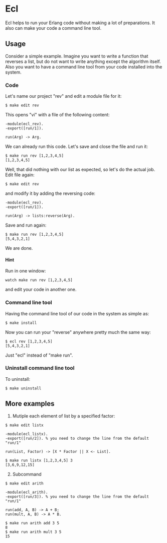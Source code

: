 # Ecl

Ecl helps to run your Erlang code without making a lot of preparations. It also
can make your code a command line tool.

## Usage

Consider a simple example. Imagine you want to write a function that reverses
a list, but do not want to write anything except the algorithm itself. Also
you want to have a command line tool from your code installed into the system.

### Code

Let's name our project "rev" and edit a module file for it:

```
$ make edit rev
```

This opens "vi" with a file of the following content:

```
-module(ecl_rev).
-export([run/1]).

run(Arg) -> Arg.
```

We can already run this code. Let's save and close the file and run it:

```
$ make run rev [1,2,3,4,5]
[1,2,3,4,5]
```

Well, that did nothing with our list as expected, so let's do the actual job.
Edit file again:

```
$ make edit rev
```

and modify it by adding the reversing code:

```
-module(ecl_rev).
-export([run/1]).

run(Arg) -> lists:reverse(Arg).
```

Save and run again:

```
$ make run rev [1,2,3,4,5]
[5,4,3,2,1]
```

We are done.

#### Hint

Run in one window:

```
watch make run rev [1,2,3,4,5]
```

and edit your code in another one.

### Command line tool

Having the command line tool of our code in the system as simple as:

```
$ make install
```

Now you can run your "reverse" anywhere pretty much the same way:

```
$ ecl rev [1,2,3,4,5]
[5,4,3,2,1]
```

Just "ecl" instead of "make run".

### Uninstall command line tool

To uninstall:

```
$ make uninstall
```

## More examples

1. Mutiple each element of list by a specified factor:

```
$ make edit listx
```
```
-module(ecl_listx).
-export([run/2]). % you need to change the line from the default "run/1"

run(List, Factor) -> [X * Factor || X <- List].
```
```
$ make run listx [1,2,3,4,5] 3
[3,6,9,12,15]
```

2. Subcommand

```
$ make edit arith
```
```
-module(ecl_arith).
-export([run/3]). % you need to change the line from the default "run/1"

run(add, A, B) -> A + B;
run(mult, A, B) -> A * B.
```
```
$ make run arith add 3 5
8
$ make run arith mult 3 5
15
```
